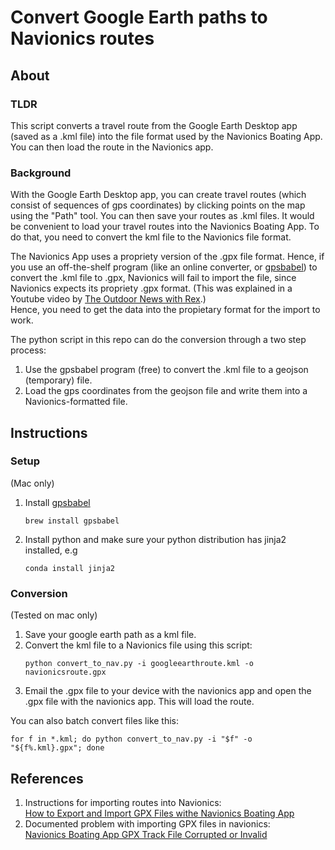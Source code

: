 # Convert Google Earth paths to Navionics routes

## About

### TLDR 
This script converts a travel route from the Google Earth Desktop app (saved as 
a .kml file) into the file format used by the Navionics Boating App. You can 
then load the route in the Navionics app.

### Background

With the Google Earth Desktop app, you can create travel routes (which consist 
of sequences of gps coordinates) by clicking points on the map using the "Path" 
tool. You can then save your routes as .kml files. It would be convenient to 
load your travel routes into the Navionics Boating App.  To do that, you need to 
convert the kml file to the Navionics file format.

The Navionics App uses a propriety version of the .gpx file format.  Hence, if
 you use an off-the-shelf program (like an online converter, or 
 [gpsbabel](https://www.gpsbabel.org/)) to convert the .kml file to .gpx, 
 Navionics will fail to import the file, since Navionics expects its propriety 
 .gpx format.
(This was explained in a Youtube video by 
[The Outdoor News with Rex](https://www.youtube.com/watch?v=OotuLHvwBCc).)  
Hence, you need to get the data into the propietary format for the import to 
work.

The python script in this repo can do the conversion through a two step process:
1. Use the gpsbabel program (free) to convert the .kml file to a geojson 
(temporary) file.
1. Load the gps coordinates from the geojson file and write them into a 
Navionics-formatted file.

## Instructions

### Setup
(Mac only)  
1. Install [gpsbabel](https://www.gpsbabel.org/)
    ```shell
    brew install gpsbabel
    ```
2. Install python and make sure your python distribution has jinja2 installed, e.g
    ```shell
    conda install jinja2
    ```

### Conversion
(Tested on mac only)
1. Save your google earth path as a kml file.
1. Convert the kml file to a Navionics file using this script:
    ```shell
    python convert_to_nav.py -i googleearthroute.kml -o navionicsroute.gpx
    ```
1. Email the .gpx file to your device with the navionics app and open the .gpx 
file with the navionics app.  This will load the route.

You can also batch convert files like this:
```shell
for f in *.kml; do python convert_to_nav.py -i "$f" -o "${f%.kml}.gpx"; done
```

## References
1. Instructions for importing routes into Navionics:   
[How to Export and Import GPX Files withe Navionics Boating App](https://www.youtube.com/watch?v=FEUY-VJNZ_A)
1. Documented problem with importing GPX files in navionics:  
[Navionics Boating App GPX Track File Corrupted or Invalid](https://www.youtube.com/watch?v=OotuLHvwBCc)